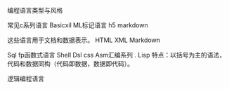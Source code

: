 编程语言类型与风格


常见c系列语言
Basicxil 
ML标记语言  h5 markdown

这些语言用于文档和数据表示。
HTML
XML
Markdown


Sql fp函数式语言
Shell
Dsl css
Asm汇编系列
. Lisp
特点：以括号为主的语法，代码和数据同构（代码即数据，数据即代码）。

逻辑编程语言





